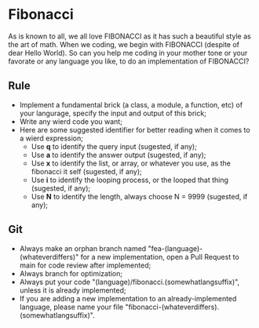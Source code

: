 # Fibonacci
As is known to all, we all love FIBONACCI as it has such a beautiful style as the art of math. When we coding, we begin with FIBONACCI (despite of dear Hello World). So can you help me coding in your mother tone or your favorate or any language you like, to do an implementation of FIBONACCI?

## Rule
- Implement a fundamental brick (a class, a module, a function, etc) of your langurage, specify the input and output of this brick;
- Write any wierd code you want;
- Here are some suggested identifier for better reading when it comes to a wierd expression;
  - Use **q** to identify the query input (sugested, if any);
  - Use **a** to identify the answer output (sugested, if any);
  - Use **x** to identify the list, or array, or whatever you use, as the fibonacci it self (sugested, if any);
  - Use **i** to identify the looping process, or the looped that thing (sugested, if any);
  - Use **N** to identify the length, always choose N = 9999 (sugested, if any);

## Git
- Always make an orphan branch named "fea-(language)-(whateverdiffers)" for a new implementation, open a Pull Request to main for code review after implemented;
- Always branch for optimization;
- Always put your code "(language)/fibonacci.(somewhatlangsuffix)", unless it is already implemented;
- If you are adding a new implementation to an already-implemented language, please name your file "fibonacci-(whateverdiffers).(somewhatlangsuffix)".
